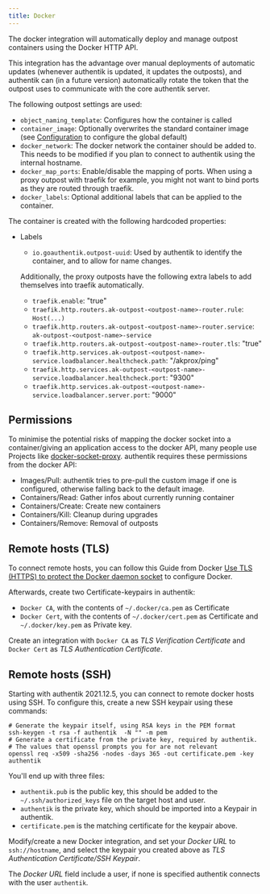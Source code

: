 ```yaml
---
title: Docker
---
```


The docker integration will automatically deploy and manage outpost containers using the Docker HTTP API.

This integration has the advantage over manual deployments of automatic updates (whenever authentik is updated, it updates the outposts), and authentik can (in a future version) automatically rotate the token that the outpost uses to communicate with the core authentik server.

The following outpost settings are used:

- `object_naming_template`: Configures how the container is called
- `container_image`: Optionally overwrites the standard container image (see [Configuration](../../installation/configuration.md) to configure the global default)
- `docker_network`: The docker network the container should be added to. This needs to be modified if you plan to connect to authentik using the internal hostname.
- `docker_map_ports`: Enable/disable the mapping of ports. When using a proxy outpost with traefik for example, you might not want to bind ports as they are routed through traefik.
- `docker_labels`: Optional additional labels that can be applied to the container.

The container is created with the following hardcoded properties:

- Labels

    - `io.goauthentik.outpost-uuid`: Used by authentik to identify the container, and to allow for name changes.

    Additionally, the proxy outposts have the following extra labels to add themselves into traefik automatically.

    - `traefik.enable`: "true"
    - `traefik.http.routers.ak-outpost-<outpost-name>-router.rule`: `Host(...)`
    - `traefik.http.routers.ak-outpost-<outpost-name>-router.service`: `ak-outpost-<outpost-name>-service`
    - `traefik.http.routers.ak-outpost-<outpost-name>-router.tls`: "true"
    - `traefik.http.services.ak-outpost-<outpost-name>-service.loadbalancer.healthcheck.path`: "/akprox/ping"
    - `traefik.http.services.ak-outpost-<outpost-name>-service.loadbalancer.healthcheck.port`: "9300"
    - `traefik.http.services.ak-outpost-<outpost-name>-service.loadbalancer.server.port`: "9000"

## Permissions

To minimise the potential risks of mapping the docker socket into a container/giving an application access to the docker API, many people use Projects like [docker-socket-proxy](https://github.com/Tecnativa/docker-socket-proxy). authentik requires these permissions from the docker API:

- Images/Pull: authentik tries to pre-pull the custom image if one is configured, otherwise falling back to the default image.
- Containers/Read: Gather infos about currently running container
- Containers/Create: Create new containers
- Containers/Kill: Cleanup during upgrades
- Containers/Remove: Removal of outposts

## Remote hosts (TLS)

To connect remote hosts, you can follow this Guide from Docker [Use TLS (HTTPS) to protect the Docker daemon socket](https://docs.docker.com/engine/security/protect-access/#use-tls-https-to-protect-the-docker-daemon-socket) to configure Docker.

Afterwards, create two Certificate-keypairs in authentik:

- `Docker CA`, with the contents of `~/.docker/ca.pem` as Certificate
- `Docker Cert`, with the contents of `~/.docker/cert.pem` as Certificate and `~/.docker/key.pem` as Private key.

Create an integration with `Docker CA` as *TLS Verification Certificate* and `Docker Cert` as *TLS Authentication Certificate*.

## Remote hosts (SSH)

Starting with authentik 2021.12.5, you can connect to remote docker hosts using SSH. To configure this, create a new SSH keypair using these commands:

```
# Generate the keypair itself, using RSA keys in the PEM format
ssh-keygen -t rsa -f authentik  -N "" -m pem
# Generate a certificate from the private key, required by authentik.
# The values that openssl prompts you for are not relevant
openssl req -x509 -sha256 -nodes -days 365 -out certificate.pem -key authentik
```

You'll end up with three files:

- `authentik.pub` is the public key, this should be added to the `~/.ssh/authorized_keys` file on the target host and user.
- `authentik` is the private key, which should be imported into a Keypair in authentik.
- `certificate.pem` is the matching certificate for the keypair above.

Modify/create a new Docker integration, and set your *Docker URL* to `ssh://hostname`, and select the keypair you created above as *TLS Authentication Certificate/SSH Keypair*.

The *Docker URL* field include a user, if none is specified authentik connects with the user `authentik`.

